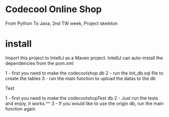 # Codecool Online Shop

From Python To Java, 2nd TW week, Project skeleton

# install

Import this project to IntelliJ as a Maven project.
IntelliJ can auto-install the dependencies from the pom.xml

1 - first you need to make the codecoolshop db
2 - run the init_db.sql file to create the tables
3 - run the main function to upload the datas to the db

Test

1 - first you need to make the codecoolshopTest db
2 - Just run the tests and enjoy, it works ^^
3 - If you would like to use the origin db, run the main function again